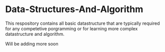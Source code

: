 # Data-Structures-And-Algorithm
This respository contains all basic datastructure that are typically required for any competetive porgramming or for learning more complex datastructure and algorithm. 

Will be adding more soon
